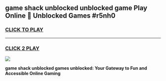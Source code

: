 
## game shack unblocked unblocked game Play Online 👋 Unblocked Games #r5nh0
<h3>
<a href="https://premium.freeplayer.one?title=game_shack_unblocked&ref=21F">CLICK TO PLAY</a></h3>
<hr>

<h3>
<a href="https://premium.freeplayer.one?title=game_shack_unblocked&ref=21F">CLICK 2 PLAY</a>
  
</h3>

<a href="https://premium.freeplayer.one?title=game_shack_unblocked&ref=21F/"><img src="https://clearcache.store/games.png"></a>


**game shack unblocked games unblocked: Your Gateway to Fun and Accessible Online Gaming**
